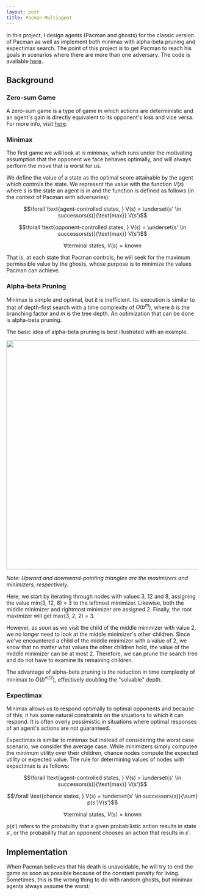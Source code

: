 ```yaml
---
layout: post
title: Pacman-Multiagent
---
```

<style TYPE="text/css">
code.has-jax {font: inherit; font-size: 100%; background: inherit; border: inherit;}
</style>
<script type="text/x-mathjax-config">
MathJax.Hub.Config({
    tex2jax: {
        inlineMath: [['$','$'], ['\\(','\\)']],
        skipTags: ['script', 'noscript', 'style', 'textarea', 'pre'] // removed 'code' entry
    }
});
MathJax.Hub.Queue(function() {
    var all = MathJax.Hub.getAllJax(), i;
    for(i = 0; i < all.length; i += 1) {
        all[i].SourceElement().parentNode.className += ' has-jax';
    }
});
</script>
<script type="text/javascript" src="http://cdn.mathjax.org/mathjax/latest/MathJax.js?config=TeX-AMS-MML_HTMLorMML"></script>

In this project, I design agents (Pacman and ghosts) for the classic version of Pacman as well as implement both minimax with alpha-beta pruning and expectimax search. The point of this project is to get Pacman to reach his goals in scenarios where there are more than one adversary. The code is available [here](https://github.com/simpeijie/CS188-Artificial-Intelligence/tree/master/multiagent).

## Background

### Zero-sum Game

A zero-sum game is a type of game in which actions are deterministic and an agent's gain is directly equivalent to its opponent's loss and vice versa. For more info, visit [here](https://en.wikipedia.org/wiki/Zero-sum_game).

### Minimax 

The first game we will look at is minimax, which runs under the motivating assumption that the opponent we face behaves optimally, and will always perform the move that is worst for us.

We define the value of a state as the optimal score attainable by the agent which controls the state. We represent the value with the function $V(s)$ where $s$ is the state an agent is in and the function is defined as follows (in the context of Pacman with adversaries):

$$\forall \text{agent-controlled states, } V(s) = \underset{s' \in successors(s)}{\text{max}} V(s')$$

$$\forall \text{opponent-controlled states, } V(s) = \underset{s' \in successors(s)}{\text{max}} V(s')$$

$$\forall \text{terminal states, } V(s) = \text{known}$$

That is, at each state that Pacman controls, he will seek for the maximum permissible value by the ghosts, whose purpose is to minimize the values Pacman can achieve. 

### Alpha-beta Pruning

Minimax is simple and optimal, but it is inefficient. Its execution is similar to that of depth-first search with a time complexity of $O(b^m)$, where $b$ is the branching factor and $m$ is the tree depth. An optimization that can be done is alpha-beta pruning. 

The basic idea of alpha-beta pruning is best illustrated with an example. 

<img src="{{ site.baseurl }}/images/ab-pruning.png" width="600" class="center-image">

*Note: Upward and downward-pointing triangles are the maximizers and minimizers, respectively.*

Here, we start by iterating through nodes with values 3, 12 and 8, assigning the value min(3, 12, 8) = 3 to the leftmost minimizer. Likewise, both the middle minimizer and rightmost minimizer are assigned 2. Finally, the root maximizer will get max(3, 2, 2) = 3. 

However, as soon as we visit the child of the middle minimizer with value 2, we no longer need to look at the middle minimizer's other children. Since we've encountered a child of the middle minimizer with a value of 2, we know that no matter what values the other children hold, the value of the middle minimizer can be at most 2. Therefore, we can prune the search tree and do not have to examine its remaining children.

The advantage of alpha-beta pruning is the reduction in time complexity of minimax to $O(b^{m/2})$, effectively doubling the "solvable" depth.

### Expectimax

Minimax allows us to respond optimally to optimal opponents and because of this, it has some natural constraints on the situations to which it can respond. It is often overly pessimistic in situations where optimal responses of an agent's actions are not guaranteed. 

Expectimax is similar to minimax but instead of considering the worst case scenario, we consider the average case. While minimizers simply computee the minimum utility over their children, chance nodes compute the expected utility or expected value. The rule for determining values of nodes with expectimax is as follows:

$$\forall \text{agent-controlled states, } V(s) = \underset{s' \in successors(s)}{\text{max}} V(s')$$

$$\forall \text{chance states, } V(s) = \underset{s' \in successors(s)}{\sum} p(s')V(s')$$

$$\forall \text{terminal states, } V(s) = \text{known}$$

$p(s')$ refers to the probability that a given probabilistic action results in state $s'$, or the probability that an opponent chooses an action that results in $s'$.

## Implementation

When Pacman believes that his death is unavoidable, he will try to end the game as soon as possible because of the constant penalty for living. Sometimes, this is the wrong thing to do with random ghosts, but minimax agents always assume the worst:
